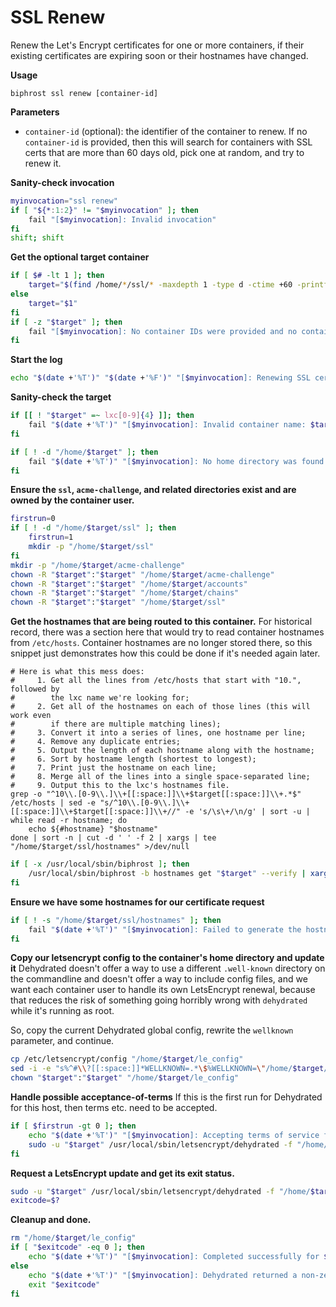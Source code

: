 # SSL Renew

Renew the Let's Encrypt certificates for one or more containers, if their existing certificates are expiring soon or their hostnames have changed.

**Usage**
```
biphrost ssl renew [container-id]
```

**Parameters**
* `container-id` (optional): the identifier of the container to renew. If no `container-id` is provided, then this will search for containers with SSL certs that are more than 60 days old, pick one at random, and try to renew it.

**Sanity-check invocation**
```bash
myinvocation="ssl renew"
if [ "${*:1:2}" != "$myinvocation" ]; then
    fail "[$myinvocation]: Invalid invocation"
fi
shift; shift
```

**Get the optional target container**
```bash
if [ $# -lt 1 ]; then
    target="$(find /home/*/ssl/* -maxdepth 1 -type d -ctime +60 -printf '%CY.%Cj %p\n' | shuf | head -n 1 | grep -oP '(?<=/home/)lxc[0-9]+')"
else
    target="$1"
fi
if [ -z "$target" ]; then
    fail "[$myinvocation]: No container IDs were provided and no containers were found to update"
fi
```

**Start the log**
```bash
echo "$(date +'%T')" "$(date +'%F')" "[$myinvocation]: Renewing SSL certificate for $target"
```

**Sanity-check the target**
```bash
if [[ ! "$target" =~ lxc[0-9]{4} ]]; then
    fail "$(date +'%T')" "[$myinvocation]: Invalid container name: $target"
fi

if [ ! -d "/home/$target" ]; then
    fail "$(date +'%T')" "[$myinvocation]: No home directory was found for $target"
fi
```

**Ensure the `ssl`, `acme-challenge`, and related directories exist and are owned by the container user.**
```bash
firstrun=0
if [ ! -d "/home/$target/ssl" ]; then
    firstrun=1
    mkdir -p "/home/$target/ssl"
fi
mkdir -p "/home/$target/acme-challenge"
chown -R "$target":"$target" "/home/$target/acme-challenge"
chown -R "$target":"$target" "/home/$target/accounts"
chown -R "$target":"$target" "/home/$target/chains"
chown -R "$target":"$target" "/home/$target/ssl"
```

**Get the hostnames that are being routed to this container.**
For historical record, there was a section here that would try to read container hostnames from `/etc/hosts`. Container hostnames are no longer stored there, so this snippet just demonstrates how this could be done if it's needed again later.
```
# Here is what this mess does:
#     1. Get all the lines from /etc/hosts that start with "10.", followed by
#        the lxc name we're looking for;
#     2. Get all of the hostnames on each of those lines (this will work even
#        if there are multiple matching lines);
#     3. Convert it into a series of lines, one hostname per line;
#     4. Remove any duplicate entries;
#     5. Output the length of each hostname along with the hostname;
#     6. Sort by hostname length (shortest to longest);
#     7. Print just the hostname on each line;
#     8. Merge all of the lines into a single space-separated line;
#     9. Output this to the lxc's hostnames file.
grep -o "^10\\.[0-9\\.]\\+[[:space:]]\\+$target[[:space:]]\\+.*$" /etc/hosts | sed -e "s/^10\\.[0-9\\.]\\+[[:space:]]\\+$target[[:space:]]\\+//" -e 's/\s\+/\n/g' | sort -u | while read -r hostname; do  
    echo ${#hostname} "$hostname"  
done | sort -n | cut -d ' ' -f 2 | xargs | tee "/home/$target/ssl/hostnames" >/dev/null  
```

```bash
if [ -x /usr/local/sbin/biphrost ]; then
    /usr/local/sbin/biphrost -b hostnames get "$target" --verify | xargs | tee "/home/$target/ssl/hostnames" >/dev/null
fi
```

**Ensure we have some hostnames for our certificate request**
```bash
if [ ! -s "/home/$target/ssl/hostnames" ]; then
    fail "$(date +'%T')" "[$myinvocation]: Failed to generate the hostnames file for $target"
fi
```

**Copy our letsencrypt config to the container's home directory and update it**
Dehydrated doesn't offer a way to use a different `.well-known` directory on the commandline and doesn't offer a way to include config files, and we want each container user to handle its own LetsEncrypt renewal, because that reduces the risk of something going horribly wrong with `dehydrated` while it's running as root.

So, copy the current Dehydrated global config, rewrite the `wellknown` parameter, and continue.
```bash
cp /etc/letsencrypt/config "/home/$target/le_config"
sed -i -e "s%^#\\?[[:space:]]*WELLKNOWN=.*\$%WELLKNOWN=\"/home/$target/acme-challenge\"%" "/home/$target/le_config"
chown "$target":"$target" "/home/$target/le_config"
```

**Handle possible acceptance-of-terms**
If this is the first run for Dehydrated for this host, then terms etc. need to be accepted.
```bash
if [ $firstrun -gt 0 ]; then
    echo "$(date +'%T')" "[$myinvocation]: Accepting terms of service for first run with $target"
    sudo -u "$target" /usr/local/sbin/letsencrypt/dehydrated -f "/home/$target/le_config" --domains-txt "/home/$target/ssl/hostnames" -o "/home/$target/ssl" --register --accept-terms
fi
```

**Request a LetsEncrypt update and get its exit status.**
```bash
sudo -u "$target" /usr/local/sbin/letsencrypt/dehydrated -f "/home/$target/le_config" --domains-txt "/home/$target/ssl/hostnames" -o "/home/$target/ssl" -c
exitcode=$?
```

**Cleanup and done.**
```bash
rm "/home/$target/le_config"
if [ "$exitcode" -eq 0 ]; then
    echo "$(date +'%T')" "[$myinvocation]: Completed successfully for $target"
else
    echo "$(date +'%T')" "[$myinvocation]: Dehydrated returned a non-zero exit status for $target"
    exit "$exitcode"
fi
```